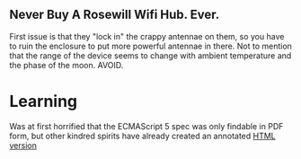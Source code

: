 ## Never Buy A Rosewill Wifi Hub. Ever.

First issue is that they "lock in" the crappy antennae on them, so you have to
ruin the enclosure to put more powerful antennae in there.  Not to mention that
the range of the device seems to change with ambient temperature and the phase
of the moon. AVOID.

# Learning

Was at first horrified that the ECMAScript 5 spec was only findable in PDF
form, but other kindred spirits have already created an annotated 
[HTML version](http://es5.github.com)

